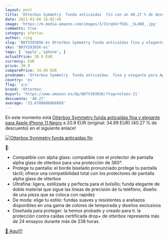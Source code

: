 ```yaml
---
layout: post
title: 'Otterbox Symmetry  funda anticaídas  fin con un 40.27 % de descuento'
date: 2021-03-08 16:02:49
image: 'https://m.media-amazon.com/images/I/31+qhXrf5OL._SL400_.jpg'
comments: true
category: ofertas
author: ring
slug: 'B07V3938SK-es Otterbox Symmetry funda anticaídas fina y elegante para...'
sku: 'B07V3938SK-es'
tags: [ 'apple','iphone', ]
actualPrice: 20.9 EUR
currency: EUR
price: 20.9
comparePrice: 34.99 EUR
prodname: 'Otterbox Symmetry  funda anticaídas  fina y elegante para Apple iPhone 11  Negro'
country: 'es'
flag: '🇪🇸'
brand: 'Otterbox'
buyurl: 'https://www.amazon.es/dp/B07V3938SK/?tag=tolees-21'
descuento: '40.27'
average: '23.6788888888889'
---
```


En este momento está [Otterbox Symmetry  funda anticaídas  fina y elegante para Apple iPhone 11  Negro](https://www.amazon.es/dp/B07V3938SK/?tag=tolees-21) a 20.9 EUR (original: 34.99 EUR) (40.27 %  de descuento) en el siguiente enlace!

[![Otterbox Symmetry  funda anticaídas  fin](https://m.media-amazon.com/images/I/31+qhXrf5OL._SL400_.jpg)](https://www.amazon.es/dp/B07V3938SK/?tag=tolees-21)

🔎:

- Compatible con alpha glass: compatible con el protector de pantalla alpha glass de otterbox para una protección de 360°.
- Protege tu pantalla: el borde biselado pronunciado protege tu pantalla táctil; ofrece una compatibilidad total con los protectores de pantalla alpha glass de otterbox
- Ultrafina: ligera, estilizada y perfecta para el bolsillo; funda elegante de doble material que sigue las líneas de precisión de tu teléfono; diseño de una pieza que se coloca con rapidez
- De moda: elige tu estilo: fundas suaves y resistentes a arañazos disponibles en una gama de colores de temporada y diseños exclusivos
- Diseñada para proteger: la hemos probado y creado para ti. la protección contra caídas certificada drop+ de otterbox representa más de 24 ensayos durante más de 238 horas.

[🛒 Aquí!!!](https://www.amazon.es/dp/B07V3938SK/?tag=tolees-21)
